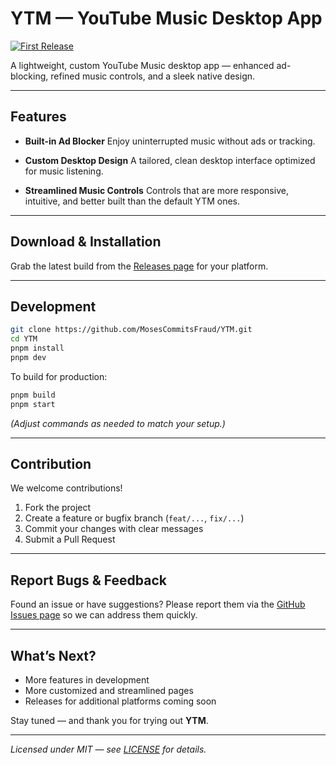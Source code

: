 # YTM — YouTube Music Desktop App

[![First Release](https://img.shields.io/badge/release-v1.0-blue?style=for-the-badge)](../../releases)

A lightweight, custom YouTube Music desktop app — enhanced ad-blocking, refined music controls, and a sleek native design.

---

## Features

* **Built-in Ad Blocker**
  Enjoy uninterrupted music without ads or tracking.

* **Custom Desktop Design**
  A tailored, clean desktop interface optimized for music listening.

* **Streamlined Music Controls**
  Controls that are more responsive, intuitive, and better built than the default YTM ones.

---

## Download & Installation

Grab the latest build from the [Releases page](../../releases) for your platform.

---

## Development

```bash
git clone https://github.com/MosesCommitsFraud/YTM.git
cd YTM
pnpm install
pnpm dev
```

To build for production:

```bash
pnpm build
pnpm start
```

*(Adjust commands as needed to match your setup.)*

---

## Contribution

We welcome contributions!

1. Fork the project
2. Create a feature or bugfix branch (`feat/...`, `fix/...`)
3. Commit your changes with clear messages
4. Submit a Pull Request

---

## Report Bugs & Feedback

Found an issue or have suggestions? Please report them via the [GitHub Issues page](../../issues) so we can address them quickly.

---

## What’s Next?

* More features in development
* More customized and streamlined pages
* Releases for additional platforms coming soon

Stay tuned — and thank you for trying out **YTM**.

---

*Licensed under MIT — see [LICENSE](./LICENSE) for details.*
